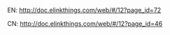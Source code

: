 
EN:
http://doc.elinkthings.com/web/#/12?page_id=72

CN:
http://doc.elinkthings.com/web/#/12?page_id=46
